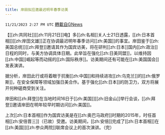 ```yaml
---
title: 岸田拟应邀最迟明年春季访美
---
```

`11/21/2023 2:27 PM UTC` [轉載自GNews](https://gnews.org/articles/2000425)

【[[zh:共同社]][[zh:11月21日]]电】多[[zh:名相]]关人士21日透露，[[zh:日本首相]][[zh:岸田文雄]]正在协调最迟明年春季访问[[zh:美国]]的事宜。岸田鉴于[[zh:美国总统]][[zh:拜登]]邀请其作为国宾访美，将在研判[[zh:日本]]国内[[zh:政治]]日程的同时，与美方协调具体日期。此举旨在强化[[zh:日美同盟]]，以维持因[[zh:中国]]崛起等而动摇的[[zh:国际秩序]]。访美期间还有可能在[[zh:美国国会]]发表演讲。

据分析，岸田此行或将着眼于抗衡[[zh:中国]]和持续进攻[[zh:乌克兰]]的[[zh:俄罗斯]]，在安全保障等领域加强日美合作。基于强化[[zh:日本]]的防卫力，双方将展开何种磋商受到关注。

岸田和[[zh:拜登]]在当地时间16日于[[zh:美国]][[zh:旧金山]]举行会谈，[[zh:拜登]]邀请岸田在明年较早时期访问[[zh:美国]]。

上次[[zh:日本首相]]作为国宾访美是在[[zh:奥巴马政府]]时期的2015年，时任首相[[zh:安倍晋三]]（已故）受邀。访美期间，[[zh:安倍]]完成了[[zh:日本首相]]在[[zh:美国]][[zh:参众两院]]联席会议上的首次演讲。（完）
